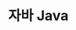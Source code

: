 # 자바 Java

<!--
<details>
<summary><strong>질문</strong></summary>  
<hr>
<ul><li>답변</li></ul>
<hr>
</details>
-->
